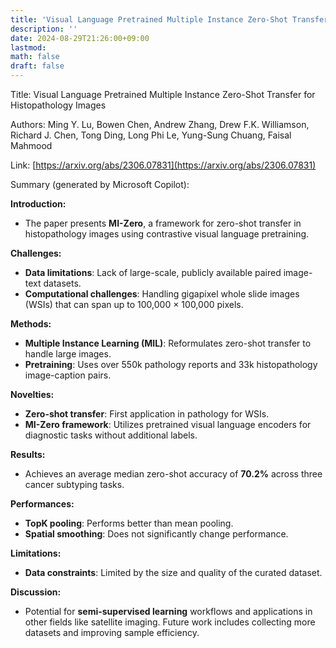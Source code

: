 ```yaml
---
title: 'Visual Language Pretrained Multiple Instance Zero-Shot Transfer for Histopathology Images'
description: ''
date: 2024-08-29T21:26:00+09:00
lastmod: 
math: false
draft: false
---
```


Title: Visual Language Pretrained Multiple Instance Zero-Shot Transfer for Histopathology Images

Authors: Ming Y. Lu, Bowen Chen, Andrew Zhang, Drew F.K. Williamson, Richard J. Chen, Tong Ding, Long Phi Le, Yung-Sung Chuang, Faisal Mahmood

Link: [https://arxiv.org/abs/2306.07831](https://arxiv.org/abs/2306.07831)

Summary (generated by Microsoft Copilot):

**Introduction:**
- The paper presents **MI-Zero**, a framework for zero-shot transfer in histopathology images using contrastive visual language pretraining.

**Challenges:**
- **Data limitations**: Lack of large-scale, publicly available paired image-text datasets.
- **Computational challenges**: Handling gigapixel whole slide images (WSIs) that can span up to 100,000 × 100,000 pixels.

**Methods:**
- **Multiple Instance Learning (MIL)**: Reformulates zero-shot transfer to handle large images.
- **Pretraining**: Uses over 550k pathology reports and 33k histopathology image-caption pairs.

**Novelties:**
- **Zero-shot transfer**: First application in pathology for WSIs.
- **MI-Zero framework**: Utilizes pretrained visual language encoders for diagnostic tasks without additional labels.

**Results:**
- Achieves an average median zero-shot accuracy of **70.2%** across three cancer subtyping tasks.

**Performances:**
- **TopK pooling**: Performs better than mean pooling.
- **Spatial smoothing**: Does not significantly change performance.

**Limitations:**
- **Data constraints**: Limited by the size and quality of the curated dataset.

**Discussion:**
- Potential for **semi-supervised learning** workflows and applications in other fields like satellite imaging. Future work includes collecting more datasets and improving sample efficiency.
